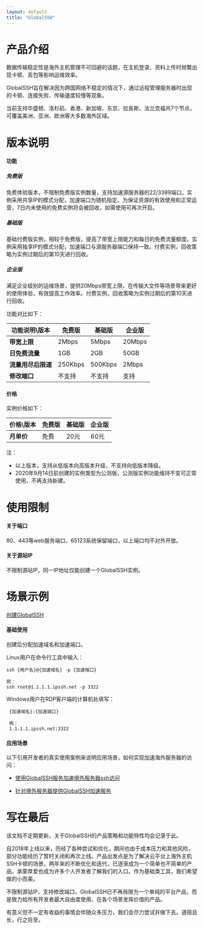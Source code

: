```yaml
---
layout: default
title: "GlobalSSH"
---
```


# 产品介绍
数据传输稳定性是海外主机管理不可回避的话题，在主机登录、资料上传时频繁出现卡顿、丢包等影响运维效率。

GlobalSSH旨在解决因为跨国网络不稳定的情况下，通过远程管理服务器时出现的卡顿、连接失败、传输速度较慢等现象。

当前支持华盛顿、洛杉矶、香港、新加坡、东京、拉各斯、法兰克福共7个节点，可覆盖美洲、亚洲、欧洲等大多数海外区域。



# 版本说明

#### 功能

##### 免费版

免费体验版本，不限制免费版实例数量，支持加速源服务器的22/3389端口。实例采用共享IP的模式分配，加速端口为随机指定。为保证资源的有效使用和正常运营，7日内未使用的免费实例将会被回收，如需使用可再次开启。

##### 基础版

基础付费版实例，相较于免费版，提高了带宽上限能力和每日的免费流量额度。实例采用独享IP的模式分配，加速端口与源服务器端口保持一致。付费实例，回收策略为实例过期后的第10天进行回收。

##### 企业版

满足企业级别的运维场景，提供20Mbps带宽上限，在传输大文件等场景带来更好的使用体验，有效提高工作效率。付费实例，回收策略为实例过期后的第10天进行回收。

功能对比如下：

| 功能说明\版本      | 免费版  | 基础版  | 企业版 |
| ------------------ | ------- | ------- | ------ |
| **带宽上限**       | 2Mbps   | 5Mbps   | 20Mbps |
| **日免费流量**     | 1GB     | 2GB     | 50GB   |
| **流量用尽后限速** | 250Kbps | 500Kbps | 2Mbps  |
| **修改端口**       | 不支持  | 不支持  | 支持   |

#### 价格

实例价格如下：

| 价格\版本  | 免费版 | 基础版 | 企业版 |
| ---------- | ------ | ------ | ------ |
| **月单价** | 免费   | 20元   | 60元   |

注：
- 以上版本，支持从低版本向高版本升级，不支持向低版本降级。
- 2020年9月14日前创建的实例类型为公测版，公测版实例功能维持不变可正常使用，不再支持新建。



# 使用限制

#### 关于端口

80、443等web服务端口，65123系统保留端口，以上端口均不对外开放。

#### 关于源站IP

不限制源站IP，同一IP地址仅能创建一个GlobalSSH实例。



# 场景示例

[创建GlobalSSH](https://console.ucloud.cn/upathx/globalssh) 

#### 基础使用

创建后分配加速域名和加速端口。

Linux用户在命令行工具中输入：

```
ssh {用户名}@{加速域名} -p {加速端口}

例：
ssh root@1.1.1.1.ipssh.net -p 3322
```

Windows用户在RDP客户端的计算机处填写：

```
 {加速域名}:{加速端口}
 
 例：
 1.1.1.1.ipssh.net:3322
```

#### 应用场景

以下引用开发者的真实使用案例来说明应用场景，如何实现加速海外服务器的访问：

-  [使用GlobalSSH服务加速境外服务器ssh访问](https://blog.lgf.im/2020/use-ucloud-globalssh-to-speedup-server-ssh.html)

-  [针对境外服务器提供GlobalSSH加速服务](https://51.ruyo.net/15773.html)



# 写在最后

该文档不定期更新，关于GlobalSSH的产品策略和功能特性均会记录于此。

自2018年上线以来，历经了各种尝试和优化，期间也由于成本压力和其他风险，部分功能经历了暂时关闭和再次上线。产品出发点是为了解决云平台上海外主机SSH卡顿的场景，两年来的不断优化和迭代，已逐渐成为一个简单也不简单的产品，承蒙厚爱也成为许多个人开发者了解我们的入口。作为基础类工具，我们希望做的小而美。

不限制源站IP，支持修改端口，GlobalSSH已不再局限为一个单纯的平台产品，而是致力给所有开发者最大自由度使用、在各个场景发挥价值的产品。

有意义但不一定有收益的事情会伴随众多压力，我们会尽力尝试并做下去。道阻且长，行之将至。
